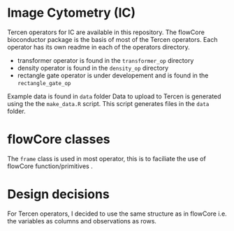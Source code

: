 # Image Cytometry (IC)

Tercen operators for IC are available in this repository. The flowCore bioconductor package is the basis of most of the Tercen operators. Each operator has its own readme in each of the operators directory.

* transformer operator is found in the ``transformer_op`` directory
* density operator is found in the ``density_op`` directory
* rectangle gate operator is under developement and is found in the ``rectangle_gate_op`` 

Example data is found in ``data`` folder
Data to upload to Tercen is generated using the the ``make_data.R`` script. This script generates files in the ``data`` folder.


# flowCore classes

The ``frame`` class is used in most operator, this is to faciliate the use of flowCore function/primitives .

# Design decisions

For Tercen operators, I decided to use the same structure as in flowCore i.e. the variables as columns and observations as rows.